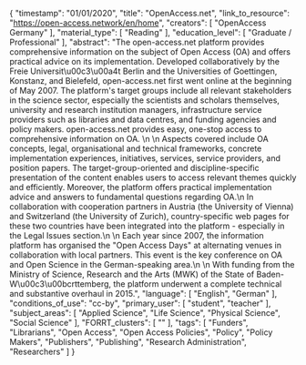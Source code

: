 {
    "timestamp": "01/01/2020",
    "title": "OpenAccess.net",
    "link_to_resource": "https://open-access.network/en/home",
    "creators": [
        "OpenAccess Germany"
    ],
    "material_type": [
        "Reading"
    ],
    "education_level": [
        "Graduate / Professional"
    ],
    "abstract": "The open-access.net platform provides comprehensive information on the subject of Open Access (OA) and offers practical advice on its implementation. Developed collaboratively by the Freie Universit\u00c3\u00a4t Berlin and the Universities of Goettingen, Konstanz, and Bielefeld, open-access.net first went online at the beginning of May 2007. The platform's target groups include all relevant stakeholders in the science sector, especially the scientists and scholars themselves, university and research institution managers, infrastructure service providers such as libraries and data centres, and funding agencies and policy makers. open-access.net provides easy, one-stop access to comprehensive information on OA. \n \n Aspects covered include OA concepts, legal, organisational and technical frameworks, concrete implementation experiences, initiatives, services, service providers, and position papers. The target-group-oriented and discipline-specific presentation of the content enables users to access relevant themes quickly and efficiently. Moreover, the platform offers practical implementation advice and answers to fundamental questions regarding OA.\n In collaboration with cooperation partners in Austria (the University of Vienna) and Switzerland (the University of Zurich), country-specific web pages for these two countries have been integrated into the platform - especially in the Legal Issues section.\n \n Each year since 2007, the information platform has organised the \"Open Access Days\" at alternating venues in collaboration with local partners. This event is the key conference on OA and Open Science in the German-speaking area.\n \n With funding from the Ministry of Science, Research and the Arts (MWK) of the State of Baden-W\u00c3\u00bcrttemberg, the platform underwent a complete technical and substantive overhaul in 2015.",
    "language": [
        "English",
        "German"
    ],
    "conditions_of_use": "cc-by",
    "primary_user": [
        "student",
        "teacher"
    ],
    "subject_areas": [
        "Applied Science",
        "Life Science",
        "Physical Science",
        "Social Science"
    ],
    "FORRT_clusters": [
        ""
    ],
    "tags": [
        "Funders",
        "Librarians",
        "Open Access",
        "Open Access Policies",
        "Policy",
        "Policy Makers",
        "Publishers",
        "Publishing",
        "Research Administration",
        "Researchers"
    ]
}